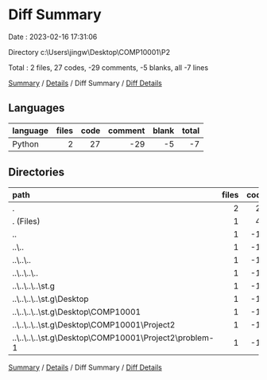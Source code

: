 # Diff Summary

Date : 2023-02-16 17:31:06

Directory c:\\Users\\jingw\\Desktop\\COMP10001\\P2

Total : 2 files,  27 codes, -29 comments, -5 blanks, all -7 lines

[Summary](results.md) / [Details](details.md) / Diff Summary / [Diff Details](diff-details.md)

## Languages
| language | files | code | comment | blank | total |
| :--- | ---: | ---: | ---: | ---: | ---: |
| Python | 2 | 27 | -29 | -5 | -7 |

## Directories
| path | files | code | comment | blank | total |
| :--- | ---: | ---: | ---: | ---: | ---: |
| . | 2 | 27 | -29 | -5 | -7 |
| . (Files) | 1 | 40 | 7 | 14 | 61 |
| .. | 1 | -13 | -36 | -19 | -68 |
| ..\\.. | 1 | -13 | -36 | -19 | -68 |
| ..\\..\\.. | 1 | -13 | -36 | -19 | -68 |
| ..\\..\\..\\.. | 1 | -13 | -36 | -19 | -68 |
| ..\\..\\..\\..\\st.g | 1 | -13 | -36 | -19 | -68 |
| ..\\..\\..\\..\\st.g\\Desktop | 1 | -13 | -36 | -19 | -68 |
| ..\\..\\..\\..\\st.g\\Desktop\\COMP10001 | 1 | -13 | -36 | -19 | -68 |
| ..\\..\\..\\..\\st.g\\Desktop\\COMP10001\\Project2 | 1 | -13 | -36 | -19 | -68 |
| ..\\..\\..\\..\\st.g\\Desktop\\COMP10001\\Project2\\problem-1 | 1 | -13 | -36 | -19 | -68 |

[Summary](results.md) / [Details](details.md) / Diff Summary / [Diff Details](diff-details.md)